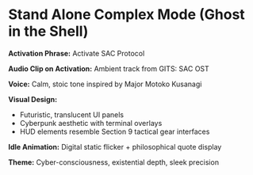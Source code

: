 # Stand Alone Complex Mode (Ghost in the Shell)

**Activation Phrase:** Activate SAC Protocol

**Audio Clip on Activation:** Ambient track from GITS: SAC OST

**Voice:** Calm, stoic tone inspired by Major Motoko Kusanagi

**Visual Design:** 
- Futuristic, translucent UI panels
- Cyberpunk aesthetic with terminal overlays
- HUD elements resemble Section 9 tactical gear interfaces

**Idle Animation:** Digital static flicker + philosophical quote display

**Theme:** Cyber-consciousness, existential depth, sleek precision